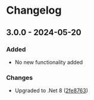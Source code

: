 # Changelog

## 3.0.0 - 2024-05-20
### Added
- No new functionality added

### Changes
- Upgraded to .Net 8 ([2fe8763](https://github.com/audaciaconsulting/Audacia.DataAccess/pull/1/commits/2fe876371ee706b19ffff494c17819f129f08f35))
